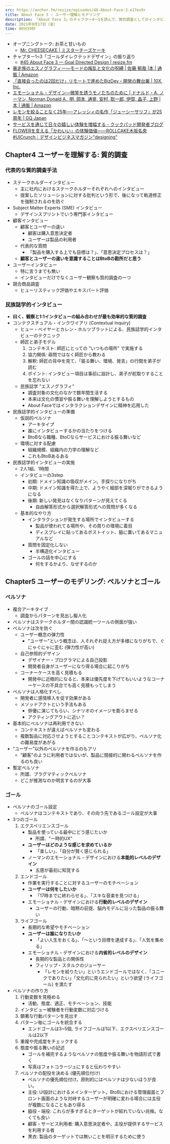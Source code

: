 ```yaml
---
src: https://anchor.fm/resize/episodes/46-About-Face-3-e17eu9r
title: About Face 3 — ユーザー理解とモデリング
description: 「About Face 3」のチャプター4〜5を読んで、質的調査としてのインタビューや、ペルソナとゴール設定など、ユーザー理解とモデリング手法について話しました。
date: 2021年9月17日（金）
time: 80分59秒
---
```


- オープニングトーク: お茶と甘いもの
    - [Mr. CHEESECAKE | ミスターチーズケーキ](https://mr-cheesecake.com/)
- チャプター1~3「ゴールダイレクテッドデザイン」の振り返り
    - [#45 About Face 3 — Goal Directed Design | resize.fm](https://resize.fm/ep/45-about-face-3-goal-directed-design)
- [暴走族のエスノグラフィー―モードの叛乱と文化の呪縛 | 佐藤 郁哉 |本 | 通販 | Amazon](https://www.amazon.co.jp//dp/478850197X)
- [「直接会ったのは2回だけ」リモートで進めたBizDev・開発の舞台裏 | 10X, Inc.](https://10x.co.jp/articles/posts/?id=2020-12-02)
- [エモーショナル・デザイン―微笑を誘うモノたちのために | ドナルド・A. ノーマン, Norman,Donald A., 明, 岡本, 通晃, 安村, 聡一郎, 伊賀, 晶子, 上野 |本 | 通販 | Amazon](https://www.amazon.co.jp/dp/4788509210)
- [レモンを絞ることなく25年──アレッシィの名作「ジューシーサリフ」が25周年 | GQ Japan](https://www.gqjapan.jp/life/interior/20150529/alessi-lemon-juicy-surf)
- [サービスを通じて日々の嬉しい体験を増幅する - クックパッド開発者ブログ](https://techlife.cookpad.com/entry/2015/06/01/135804)
- [FLOWERを支える「かわいい」の体験価値——ROLLCAKE木坂名央 #UICrunch｜デザインビジネスマガジン"designing"](https://note.designing.jp/n/n0775bb3fd9bb)

## Chapter4 ユーザーを理解する: 質的調査

### 代表的な質的調査手法

- ステークホルダーインタビュー
    - 主に社内におけるステークホルダーそれぞれへのインタビュー
    - 提案したソリューションに対する批判という形で、後になって軌道修正を強制されるのを防ぐ
- Subject Matter Experts (SME) インタビュー
    - デザインスプリントでいう専門家インタビュー
- 顧客インタビュー
    - 顧客とユーザーの違い
        - 顧客は購入意思決定者
        - ユーザーは製品の利用者
    - 代表的な質問
        - 「製品を購入する上でも目標は？」、「意思決定プロセスは？」
    - **顧客とユーザーの違いを意識することはBtoBの勘所だと思う**
- ユーザーインタビュー
    - 特に言うまでも無い
    - インタビューだけでなくユーザー観察も質的調査の一つ
- 競合商品調査
    - ヒューリスティック評価やエキスパート評価

### 民族誌学的インタビュー

- **曰く、観察と1:1インタビューの組み合わせが最も効率的な質的調査**
- コンテクスチュアル・インクワイアリ (Contextual Inquiry)
    - ヒュー・ベイヤーとカレン・ホルツブラットによる、民族誌学的インタビューのテクニック
    - 師匠と弟子モデル
        1. コンテキスト: 師匠にとっての "いつもの場所" で実施する
        2. 協力関係: 尋問ではなく師匠から教わる
        3. 解釈: 師匠の背中を見て、「振る舞い、環境、発言」の行間を弟子が読む
        4. ポイント:  インタビュー項目は事前に設計し、弟子が舵取りすることを忘れない
    - 民族誌学 "エスノグラフィ"
        - 調査対象の文化のなかで数年間生活する
        - 本来は文化の慣習や振る舞いを理解しようとするもの
        - About Faceではインタラクションデザインに精神を応用した
- 民族誌学的インタビューの準備
    - 仮説的ペルソナ
        - アーキタイプ
        - 誰にインタビューするかの当たりをつける
        - BtoBなら職種、BtoCならサービスにおける振る舞いなど
    - 環境に対する配慮
        - 組織規模、組織内の力学の理解など
        - これもBtoBあるある
- 民族誌学的インタビューの実施
    - 2人1組、1時間
    - インタビューの3step
        - 初期: ドメイン知識の吸収がメイン。手探りになりがち
        - 中期: ドメイン知識を得た上で、ようやく細部を深堀りができるようになる
        - 後期: 新しい発見はなくなりパターンが見えてくる
            - 自由解答形式から選択解答形式への質問が多くなる
    - 基本的なやり方
        - インタラクションが発生する場所でインタビューする
            - 製品が使われてる場所や、その周りの環境に着目
            - ディスプレイに貼ってあるポストイット、脇に置いてあるマニュアルなど
        - 質問を固定化しない
            - 半構造化インタビュー
        - ゴールの話を中心にする
            - 何をするかより、なぜするのか

## Chapter5 ユーザーのモデリング: ペルソナとゴール

### ペルソナ

- 複合アーキタイプ
    - 調査からパターンを見出し擬人化
- ペルソナはステークホルダー間の認識統一ツールの側面が強い
- ペルソナは次を防ぐ
    - ユーザー概念の弾力性
        - "ユーザー"という概念は、人それぞれ捉え方が多様になりがちで、ぐにゃぐにゃに歪む (弾力性が高い)
    - 自己参照的デザイン
        - デザイナー・プログラマによる自己投影
        - 開発者自身がユーザーになり得る場合に起こりがち
    - コーナーケースを高く見積もる
        - 開発中に近眼的になると、本来は優先度を下げてもいいようなコーナーケースの不具合でも高く見積もってしまう
- ペルソナは人格化すべし
    - 開発者に感情移入を促す効果がある
    - メソッドアクトという手法もある
        - 俳優に演じてもらい、シナリオのイメージを膨らませる
        - アクティングアウトに近い？
- 基本的にペルソナは再利用できない
    - コンテキストが違えばペルソナも変わる
    - 複数製品に対応させようとすることコンテキストが広がり、ペルソナ化の難易度があがる
- "ユーザー"以外のペルソナを作るのもアリ
    - "顧客"のように利用者ではないが、製品に間接的に関わるペルソナを作るのも良い
- 暫定ペルソナ
    - 所謂、プラグマティックペルソナ
    - どこが推測なのか明言するのが大事

### ゴール

- ペルソナのゴール設定
    - ペルソナはコンテキストであり、その向う先であるゴール設定が大事
- 3つのゴール
    1. エクスペリエンスゴール
        - 製品を使っている最中にどう感じたいか
            - 所謂、"一時的UX"
        - **ユーザーはどのような感じを求めているか**
            - 「楽しい」、「自分が賢く感じられる」
        - ノーマンのエモーショナル・デザインにおける**本能的レベルのデザイン**
            - 五感が最初に知覚する
    2. エンドゴール
        - 作業を実行することに対するユーザーのモチベーション
        - **ユーザーは何をしたいか**
            - 「17時までに終わらせる」、「スキな音楽を見つける」
        - エモーショナル・デザインにおける**行動的レベルのデザイン**
            - ユーザーの行動、暗黙の前提、脳内モデルに沿った製品の振る舞い
    3. ライフゴール
        - 長期的な希望やモチベーション
        - **ユーザーは誰になりたいか**
            - 「よい人生をおくる」、「〜という目標を達成する」、「人気を集める」
        - エモーショナル・デザインにおける**内省的レベルのデザイン**
            - 長期的な製品との関係性
            - フィリップ・スタルクのジューサー
                - 「レモンを絞りたい」というエンドゴールではなく、「ユニークでありたい」「文化的に見られたい」という欲望 (ライフゴール) を満たす
- ペルソナの作り方
    1. 行動変数を見極める
        - 活動、態度、適正、モチベーション、技能
    2. インタビュー被験者を行動変数に対応づける
    3. 顕著な行動パターンを見出す
    4. パターン毎にゴールを統合する
        - エンドゴールは3~5個, ライフゴールは1以下、エクスペリエンスゴールは2以下
    5. 重複や完成度をチェックする
    6. 態度や振る舞いの記述
        - ゴールを補完するようなペルソナの態度や振る舞いを物語形式で書く
        - 写真はフォトコラージュにすると伝わりやすい
    7. ペルソナの配役を決める (優先順位付け)
        - ペルソナの優先順位付け。原則的にはペルソナは少ないほうが良い。
        - 主役: UI設計におけるメインターゲット。BtoBにおける管理画面とフロント画面のような対峙するユーザーが明確に変わる場合には主役が複数になることもあり得る
        - 脇役・端役: これらが多すぎるとターゲットが絞れていない兆候。なくても良い
        - 顧客・サービス利用者: 購入意思決定者や、主役が提供するサービスを利用する者
        - 黒衣: 製品のターゲットでは無いことを明示するために使う
